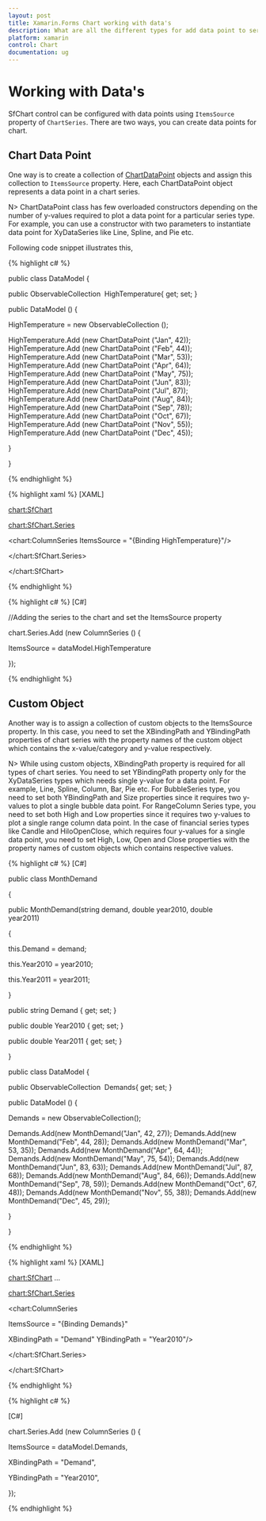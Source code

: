 ```yaml
---
layout: post
title: Xamarin.Forms Chart working with data's
description: What are all the different types for add data point to series in Essential Xamarin.forms.
platform: xamarin
control: Chart
documentation: ug
---
```


# Working with Data's

SfChart control can be configured with data points using `ItemsSource` property of `ChartSeries`. There are two ways, you can create data points for chart.

## Chart Data Point	

One way is to create a collection of [ChartDataPoint](http://help.syncfusion.com/cr/cref_files/xamarin/sfchart/Syncfusion.SfChart.XForms~Syncfusion.SfChart.XForms.ChartDataPoint.html#) objects and assign this collection to `ItemsSource` property. Here, each ChartDataPoint object represents a data point in a chart series.

N> ChartDataPoint class has few overloaded constructors depending on the number of y-values required to plot a data point for a particular series type. For example, you can use a constructor with two parameters to instantiate data point for XyDataSeries like Line, Spline, and Pie etc.

Following code snippet illustrates this,

{% highlight c# %}

public class DataModel
{
	
public ObservableCollection<ChartDataPoint>  HighTemperature{ get; set; }

public DataModel ()
{
	
HighTemperature = new ObservableCollection<ChartDataPoint> ();

HighTemperature.Add (new ChartDataPoint ("Jan", 42));
HighTemperature.Add (new ChartDataPoint ("Feb", 44));
HighTemperature.Add (new ChartDataPoint ("Mar", 53));
HighTemperature.Add (new ChartDataPoint ("Apr", 64));
HighTemperature.Add (new ChartDataPoint ("May", 75));
HighTemperature.Add (new ChartDataPoint ("Jun", 83));
HighTemperature.Add (new ChartDataPoint ("Jul", 87));
HighTemperature.Add (new ChartDataPoint ("Aug", 84));
HighTemperature.Add (new ChartDataPoint ("Sep", 78));
HighTemperature.Add (new ChartDataPoint ("Oct", 67));
HighTemperature.Add (new ChartDataPoint ("Nov", 55));
HighTemperature.Add (new ChartDataPoint ("Dec", 45));

}

}

{% endhighlight %}

{% highlight xaml %}
[XAML] 

<chart:SfChart>

<chart:SfChart.Series>

<chart:ColumnSeries ItemsSource = "{Binding HighTemperature}"/>

</chart:SfChart.Series> 

</chart:SfChart>

{% endhighlight %}

{% highlight c# %}
[C#]  

//Adding the series to the chart and set the ItemsSource property

chart.Series.Add (new ColumnSeries () {
	
ItemsSource = dataModel.HighTemperature

});

{% endhighlight %}

## Custom Object

Another way is to assign a collection of custom objects to the ItemsSource property. In this case, you need to set the XBindingPath and YBindingPath properties of chart series with the property names of the custom object which contains the x-value/category and y-value respectively.

N> While using custom objects, XBindingPath property is required for all types of chart series. You need to set YBindingPath property only for the XyDataSeries types which needs single y-value for a data point. For example, Line, Spline, Column, Bar, Pie etc.  For BubbleSeries type, you need to set both YBindingPath and Size properties since it requires two y-values to plot a single bubble data point. For RangeColumn Series type, you need to set both High and Low properties since it requires two y-values to plot a single range column data point. In the case of financial series types like Candle and HiloOpenClose, which requires four y-values for a single data point, you need to set High, Low, Open and Close properties with the property names of custom objects which contains respective values.

{% highlight c# %}
[C#]

public class MonthDemand

{

public MonthDemand(string demand, double year2010, double            
year2011)

{

this.Demand = demand;

this.Year2010 = year2010;

this.Year2011 = year2011;

}

public string Demand { get; set; }

public double Year2010 { get; set; }

public double Year2011 { get; set; }

}

public class DataModel
{
	
public ObservableCollection<MonthDemand>  Demands{ get; set; }

public DataModel ()
{

Demands = new ObservableCollection<MonthDemand>();

Demands.Add(new MonthDemand("Jan", 42, 27));
Demands.Add(new MonthDemand("Feb", 44, 28));
Demands.Add(new MonthDemand("Mar", 53, 35));
Demands.Add(new MonthDemand("Apr", 64, 44));
Demands.Add(new MonthDemand("May", 75, 54));
Demands.Add(new MonthDemand("Jun", 83, 63));
Demands.Add(new MonthDemand("Jul", 87, 68));
Demands.Add(new MonthDemand("Aug", 84, 66));
Demands.Add(new MonthDemand("Sep", 78, 59));
Demands.Add(new MonthDemand("Oct", 67, 48));
Demands.Add(new MonthDemand("Nov", 55, 38));
Demands.Add(new MonthDemand("Dec", 45, 29));

}

}   

{% endhighlight %}

{% highlight xaml %}
[XAML] 

<chart:SfChart>
...

<chart:SfChart.Series>

<chart:ColumnSeries

ItemsSource = "{Binding Demands}"  

XBindingPath = "Demand"   YBindingPath = "Year2010"/>

</chart:SfChart.Series>

</chart:SfChart>

{% endhighlight %}

{% highlight c# %}

[C#]  

chart.Series.Add (new ColumnSeries () {
	
ItemsSource = dataModel.Demands,

XBindingPath = "Demand",

YBindingPath = "Year2010",

});

{% endhighlight %}